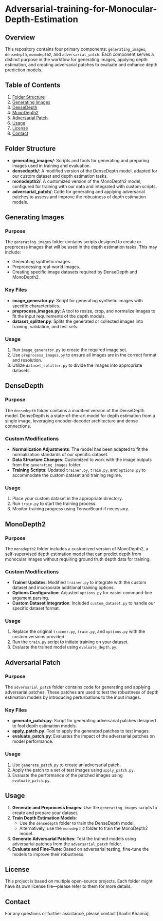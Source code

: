 # Adversarial-training-for-Monocular-Depth-Estimation

## Overview

This repository contains four primary components: `generating_images`, `densedepth`, `monodepth2`, and `adversarial_patch`. Each component serves a distinct purpose in the workflow for generating images, applying depth estimation, and creating adversarial patches to evaluate and enhance depth prediction models.

## Table of Contents

1. [Folder Structure](#folder-structure)
2. [Generating Images](#generating-images)
3. [DenseDepth](#densedepth)
4. [MonoDepth2](#monodepth2)
5. [Adversarial Patch](#adversarial-patch)
6. [Usage](#usage)
7. [License](#license)
8. [Contact](#contact)

## Folder Structure

- **generating_images/**: Scripts and tools for generating and preparing images used in training and evaluation.
- **densedepth/**: A modified version of the DenseDepth model, adapted for our custom dataset and depth estimation tasks.
- **monodepth2/**: A customized version of the MonoDepth2 model, configured for training with our data and integrated with custom scripts.
- **adversarial_patch/**: Code for generating and applying adversarial patches to assess and improve the robustness of depth estimation models.

## Generating Images

### Purpose

The `generating_images` folder contains scripts designed to create or preprocess images that will be used in the depth estimation tasks. This may include:

- Generating synthetic images.
- Preprocessing real-world images.
- Creating specific image datasets required by DenseDepth and MonoDepth2.

### Key Files

- **image_generator.py**: Script for generating synthetic images with specific characteristics.
- **preprocess_images.py**: A tool to resize, crop, and normalize images to fit the input requirements of the depth models.
- **dataset_splitter.py**: Splits the generated or collected images into training, validation, and test sets.

### Usage

1. Run `image_generator.py` to create the required image set.
2. Use `preprocess_images.py` to ensure all images are in the correct format and resolution.
3. Utilize `dataset_splitter.py` to divide the images into appropriate datasets.

## DenseDepth

### Purpose

The `densedepth` folder contains a modified version of the DenseDepth model. DenseDepth is a state-of-the-art model for depth estimation from a single image, leveraging encoder-decoder architecture and dense connections.

### Custom Modifications

- **Normalization Adjustments**: The model has been adapted to fit the normalization standards of our specific dataset.
- **Data Structure Changes**: Customized to work with the image outputs from the `generating_images` folder.
- **Training Scripts**: Updated `trainer.py`, `train.py`, and `options.py` to accommodate the custom dataset and training regime.

### Usage

1. Place your custom dataset in the appropriate directory.
2. Run `train.py` to start the training process.
3. Monitor training progress using TensorBoard if necessary.

## MonoDepth2

### Purpose

The `monodepth2` folder includes a customized version of MonoDepth2, a self-supervised depth estimation model that can predict depth from monocular images without requiring ground truth depth data for training.

### Custom Modifications

- **Trainer Updates**: Modified `trainer.py` to integrate with the custom dataset and incorporate additional training options.
- **Options Configuration**: Adjusted `options.py` for easier command-line argument parsing.
- **Custom Dataset Integration**: Included `custom_dataset.py` to handle our specific dataset format.

### Usage

1. Replace the original `trainer.py`, `train.py`, and `options.py` with the custom versions provided.
2. Run the `train.py` script to initiate training on your dataset.
3. Evaluate the trained model using `evaluate_depth.py`.

## Adversarial Patch

### Purpose

The `adversarial_patch` folder contains code for generating and applying adversarial patches. These patches are used to test the robustness of depth estimation models by introducing perturbations to the input images.

### Key Files

- **generate_patch.py**: Script for generating adversarial patches designed to fool depth estimation models.
- **apply_patch.py**: Tool to apply the generated patches to test images.
- **evaluate_patch.py**: Evaluates the impact of the adversarial patches on model performance.

### Usage

1. Use `generate_patch.py` to create an adversarial patch.
2. Apply the patch to a set of test images using `apply_patch.py`.
3. Evaluate the performance of the patched images using `evaluate_patch.py`.

## Usage

1. **Generate and Preprocess Images**: Use the `generating_images` scripts to create and prepare your dataset.
2. **Train Depth Estimation Models**:
   - Use the `densedepth` folder to train the DenseDepth model.
   - Alternatively, use the `monodepth2` folder to train the MonoDepth2 model.
3. **Generate Adversarial Patches**: Test the trained models using adversarial patches from the `adversarial_patch` folder.
4. **Evaluate and Fine-Tune**: Based on adversarial testing, fine-tune the models to improve their robustness.

## License

This project is based on multiple open-source projects. Each folder might have its own license file—please refer to them for more details.

## Contact

For any questions or further assistance, please contact [Saahil Khanna].
